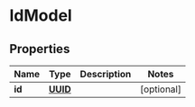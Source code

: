 
# IdModel

## Properties
Name | Type | Description | Notes
------------ | ------------- | ------------- | -------------
**id** | [**UUID**](UUID.md) |  |  [optional]



